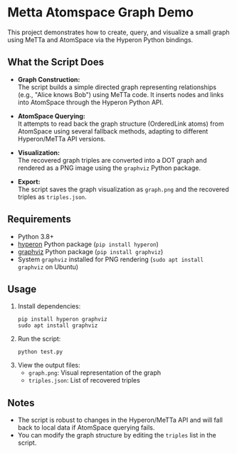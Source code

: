 # Metta Atomspace Graph Demo

This project demonstrates how to create, query, and visualize a small graph using MeTTa and AtomSpace via the Hyperon Python bindings.

## What the Script Does

- **Graph Construction:**  
  The script builds a simple directed graph representing relationships (e.g., "Alice knows Bob") using MeTTa code. It inserts nodes and links into AtomSpace through the Hyperon Python API.

- **AtomSpace Querying:**  
  It attempts to read back the graph structure (OrderedLink atoms) from AtomSpace using several fallback methods, adapting to different Hyperon/MeTTa API versions.

- **Visualization:**  
  The recovered graph triples are converted into a DOT graph and rendered as a PNG image using the `graphviz` Python package.

- **Export:**  
  The script saves the graph visualization as `graph.png` and the recovered triples as `triples.json`.

## Requirements

- Python 3.8+
- [hyperon](https://pypi.org/project/hyperon/) Python package (`pip install hyperon`)
- [graphviz](https://pypi.org/project/graphviz/) Python package (`pip install graphviz`)
- System `graphviz` installed for PNG rendering (`sudo apt install graphviz` on Ubuntu)

## Usage

1. Install dependencies:
   ```
   pip install hyperon graphviz
   sudo apt install graphviz
   ```
2. Run the script:
   ```
   python test.py
   ```
3. View the output files:
   - `graph.png`: Visual representation of the graph
   - `triples.json`: List of recovered triples

## Notes

- The script is robust to changes in the Hyperon/MeTTa API and will fall back to local data if AtomSpace querying fails.
- You can modify the graph structure by editing the `triples` list in the script.